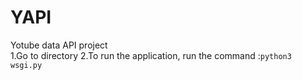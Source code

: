 # YAPI 

Yotube data API project    
1.Go to directory
2.To run the application, run the command :`python3 wsgi.py`
